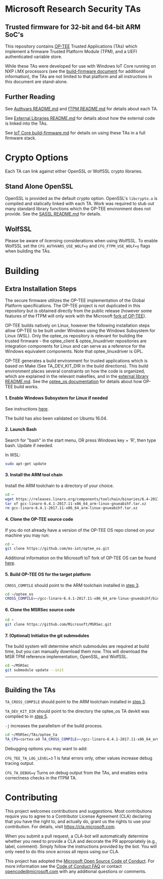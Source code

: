 Microsoft Research Security TAs
===========
## Trusted firmware for 32-bit and 64-bit ARM SoC's

This repository contains [OP-TEE](https://github.com/OP-TEE/optee_os) Trusted Applications (TAs) which implement a firmware Trusted Platform Module (TPM), and a UEFI authenticated variable store.

While these TAs were developed for use with Windows IoT Core running on NXP i.MX processors (see the [build-firmware document](https://github.com/ms-iot/imx-iotcore/blob/public_preview/Documentation/build-firmware.md) for additional information), the TAs are not limited to that platform and all instructions in this document are stand-alone.

## Further Reading

See [Authvars README.md](TAs/optee_ta/AuthVars/README.md) and [fTPM README.md](TAs/optee_ta/fTPM/README.md) for details about each TA.

See [External Libraries README.md](external/README.md) for details about how the external code is linked into the TAs.

See [IoT Core build-firmware.md](https://github.com/ms-iot/imx-iotcore/blob/public_preview/Documentation/build-firmware.md) for details on using these TAs in a full firmware stack.

# Crypto Options

Each TA can link against either OpenSSL or WolfSSL crypto libraries.

## Stand Alone OpenSSL

OpenSSL is provided as the default crypto option. OpenSSL's `libcrypto.a` is compiled and statically linked with each TA. Work was required to stub out many standard library functions which the OP-TEE environment does not provide. See the [SASSL README.md](external/ossl/README.md) for details.

## WolfSSL

Please be aware of licensing considerations when using WolfSSL. To enable WolfSSL set the `CFG_AUTHVARS_USE_WOLF=y` and `CFG_FTPM_USE_WOLF=y` flags when building the TAs.

# Building

## Extra Installation Steps

The secure firmware utilizes the OP-TEE implementation of the Global Platform specifications. The OP-TEE project is
not duplicated in this repository but is obtained directly from the public release (however some features of the fTPM will only work with the Microsoft [fork of OP-TEE](https://github.com/ms-iot/optee_os)).

OP-TEE builds natively on Linux, however the following installation steps allow OP-TEE to be built under Windows using the Windows Subsystem for Linux (WSL). Only the optee_os repository is relevant for building the trusted firmware - the optee_client & optee_linuxdriver repositories are integration components for Linux and can serve as a reference for the Windows equivalent components. Note that optee_linuxdriver is GPL.

OP-TEE generates a build environment for trusted applications which is based on Make (See TA_DEV_KIT_DIR in the build directions).
This build environment places several constraints on how the code is organized, which are explained in the relevant makefiles, and in the [external library README.md](external/README.md). See the [optee_os documentation](https://optee.readthedocs.io/building/index.html) for details about how OP-TEE build works.

#### 1. Enable Windows Subsystem for Linux if needed
See instructions [here](https://docs.microsoft.com/en-us/windows/wsl/install-win10).

The build has also been validated on Ubuntu 16.04.

#### 2. Launch Bash
Search for "bash" in the start menu, OR press Windows key + 'R', then type bash.
Update if needed.

In WSL:
```sh
sudo apt-get update
```

#### 3. Install the ARM tool chain
Install the ARM toolchain to a directory of your choice.
```sh
cd ~
wget https://releases.linaro.org/components/toolchain/binaries/6.4-2017.11/arm-linux-gnueabihf/gcc-linaro-6.4.1-2017.11-x86_64_arm-linux-gnueabihf.tar.xz
tar xf gcc-linaro-6.4.1-2017.11-x86_64_arm-linux-gnueabihf.tar.xz
rm gcc-linaro-6.4.1-2017.11-x86_64_arm-linux-gnueabihf.tar.xz
```

#### 4. Clone the OP-TEE source code
If you do not already have a version of the OP-TEE OS repo cloned on your machine you may run:
```sh
cd ~
git clone https://github.com/ms-iot/optee_os.git
```
Additional information on the Microsoft IoT fork of OP-TEE OS can be found [here](https://github.com/ms-iot/optee_os).

#### 5. Build OP-TEE OS for the target platform

`CROSS_COMPILE` should point to the ARM toolchain installed in [step 3](#3-install-the-arm-tool-chain).

```sh
cd ~/optee_os
CROSS_COMPILE=~/gcc-linaro-6.4.1-2017.11-x86_64_arm-linux-gnueabihf/bin/arm-linux-gnueabihf- make PLATFORM=imx-mx6qhmbedge CFG_TEE_CORE_LOG_LEVEL=4 CFG_REE_FS=n CFG_RPMB_FS=y CFG_RPMB_TESTKEY=y CFG_RPMB_WRITE_KEY=y -j20
```

#### 6. Clone the MSRSec source code
```sh
cd ~
git clone https://github.com/Microsoft/MSRSec.git
```

#### 7. (Optional) Initialize the git submodules
The build system will determine which submodules are required at build time, but you can manually download them now. This will download the MSR TPM reference implementation, OpenSSL, and WolfSSL.
```sh
cd ~/MSRSec
git submodule update --init
```

---

## Building the TAs

`TA_CROSS_COMPILE` should point to the ARM toolchain installed in [step 3](#3-install-the-arm-tool-chain).

`TA_DEV_KIT_DIR` should point to the directory the optee_os TA devkit was compiled to in [step 5](#5-build-op-tee-os-for-the-target-platform).

`-j` increases the parallelism of the build process.

```sh
cd ~/MSRSec/TAs/optee_ta
TA_CPU=cortex-a9 TA_CROSS_COMPILE=~/gcc-linaro-6.4.1-2017.11-x86_64_arm-linux-gnueabihf/bin/arm-linux-gnueabihf- TA_DEV_KIT_DIR=~/optee_os/out/arm-plat-imx/export-ta_arm32 CFG_TEE_TA_LOG_LEVEL=2 make -j20
```
Debugging options you may want to add:

`CFG_TEE_TA_LOG_LEVEL=3` 1 is fatal errors only, other values increase debug tracing output.

`CFG_TA_DEBUG=y` Turns on debug output from the TAs, and enables extra correctness checks in the fTPM TA.

# Contributing

This project welcomes contributions and suggestions.  Most contributions require you to agree to a
Contributor License Agreement (CLA) declaring that you have the right to, and actually do, grant us
the rights to use your contribution. For details, visit https://cla.microsoft.com.

When you submit a pull request, a CLA-bot will automatically determine whether you need to provide
a CLA and decorate the PR appropriately (e.g., label, comment). Simply follow the instructions
provided by the bot. You will only need to do this once across all repos using our CLA.

This project has adopted the [Microsoft Open Source Code of Conduct](https://opensource.microsoft.com/codeofconduct/).
For more information see the [Code of Conduct FAQ](https://opensource.microsoft.com/codeofconduct/faq/) or
contact [opencode@microsoft.com](mailto:opencode@microsoft.com) with any additional questions or comments.
